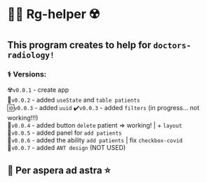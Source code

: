 # 👨‍⚕️ Rg-helper ☢️  

## This program creates to help for `doctors-radiology!`


### ⚕ Versions:   
☢️`v0.0.1` - create app  
🦷`v0.0.2` - added `useState` and `table patients`  
🆔`v0.0.3` - added `uuid`
✔️`v0.0.3` - added `filters` (in progress... not working!!!)  
🎎`v0.0.4` - added button `delete` patient => working!  |  + `layout`  
🧢`v0.0.5` - added panel for `add patients`  
💁`v0.0.6` - added the ability `add patients` | fix `checkbox-covid`  
🐜`v0.0.7` - added `ANT design` (NOT USED)

## 🌠 Per aspera ad astra ⭐ 



